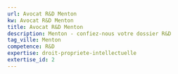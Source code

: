 ```yaml
---
url: Avocat R&D Menton
kw: Avocat R&D Menton
title: Avocat R&D Menton
description: Menton - confiez-nous votre dossier R&D
tag_ville: Menton
competence: R&D
expertise: droit-propriete-intellectuelle
extertise_id: 2
---
```

